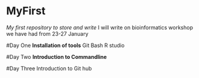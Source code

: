 # MyFirst
*My first repository to store and write*
I will write on bioinformatics workshop we have had from 23-27 January

#Day One 
**Installation of tools**
Git Bash R studio

#Day Two
**Introduction to Commandline**

#Day Three
Introduction to Git hub 

